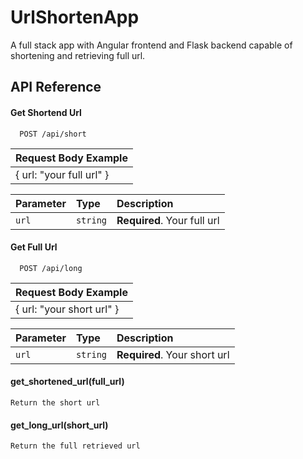 # UrlShortenApp
A full stack app with Angular frontend and Flask backend capable of shortening and retrieving full url.


## API Reference

#### Get Shortend Url

```http
  POST /api/short
```
| Request Body Example          |
| :-------------------          |
|   {   url: "your full url"   }|

| Parameter | Type     | Description                |
| :-------- | :------- | :------------------------- |
| `url` | `string` | **Required**. Your full url |

#### Get Full Url

```http
  POST /api/long
```

| Request Body Example          |
| :-------------------          |
|   {   url: "your short url"   }|

| Parameter | Type     | Description                       |
| :-------- | :------- | :-------------------------------- |
| `url`      | `string` | **Required**. Your short url |

#### get_shortened_url(full_url)

    Return the short url

#### get_long_url(short_url)

    Return the full retrieved url